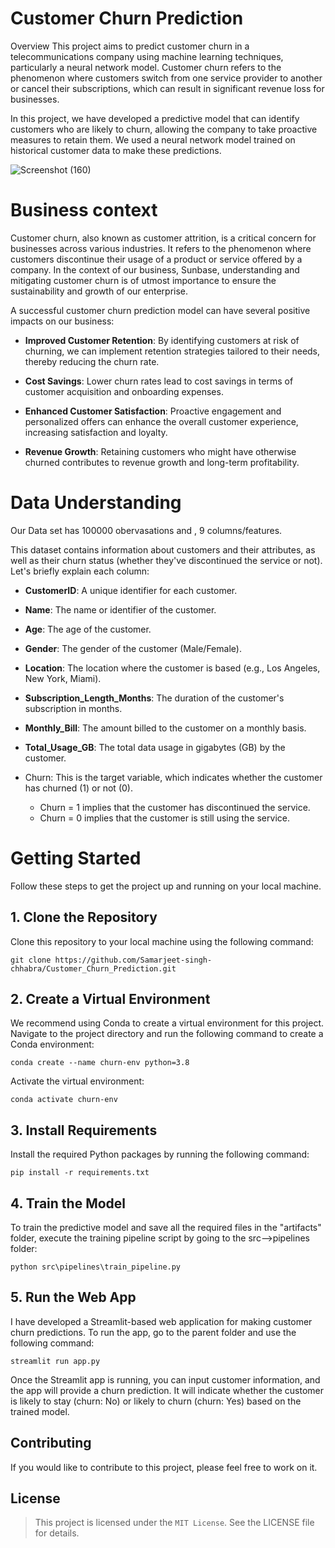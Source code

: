 # Customer Churn Prediction
Overview
This project aims to predict customer churn in a telecommunications company using machine learning techniques, particularly a neural network model. Customer churn refers to the phenomenon where customers switch from one service provider to another or cancel their subscriptions, which can result in significant revenue loss for businesses.

In this project, we have developed a predictive model that can identify customers who are likely to churn, allowing the company to take proactive measures to retain them. We used a neural network model trained on historical customer data to make these predictions.

![Screenshot (160)](https://github.com/Samarjeet-singh-chhabra/Customer_Churn_Prediction/assets/67777707/6196c88d-160f-4ee5-a725-4b768f9b8811)


# Business context
Customer churn, also known as customer attrition, is a critical concern for businesses across various industries. It refers to the phenomenon where customers discontinue their usage of a product or service offered by a company. In the context of our business, Sunbase, understanding and mitigating customer churn is of utmost importance to ensure the sustainability and growth of our enterprise.


A successful customer churn prediction model can have several positive impacts on our business:

*  **Improved Customer Retention**: By identifying customers at risk of churning, we can implement retention strategies tailored to their needs, thereby reducing the churn rate.

*  **Cost Savings**: Lower churn rates lead to cost savings in terms of customer acquisition and onboarding expenses.

* **Enhanced Customer Satisfaction**: Proactive engagement and personalized offers can enhance the overall customer experience, increasing satisfaction and loyalty.

*  **Revenue Growth**: Retaining customers who might have otherwise churned contributes to revenue growth and long-term profitability.


# Data Understanding

Our Data set has 100000 obervasations and , 9 columns/features.

This dataset contains information about customers and their attributes, as well as their churn status (whether they've discontinued the service or not). Let's briefly explain each column:

*  **CustomerID**: A unique identifier for each customer.

*  **Name**: The name or identifier of the customer.

*  **Age**: The age of the customer.

*  **Gender**: The gender of the customer (Male/Female).

*  **Location**: The location where the customer is based (e.g., Los Angeles, New York, Miami).

*  **Subscription_Length_Months**: The duration of the customer's subscription in months.

*  **Monthly_Bill**: The amount billed to the customer on a monthly basis.

*  **Total_Usage_GB**: The total data usage in gigabytes (GB) by the customer.

*  Churn: This is the target variable, which indicates whether the customer has churned (1) or not (0).

      *  Churn = 1 implies that the customer has discontinued the service.
      *  Churn = 0 implies that the customer is still using the service.
 
  
# Getting Started
Follow these steps to get the project up and running on your local machine.

## 1. Clone the Repository
Clone this repository to your local machine using the following command:

```
git clone https://github.com/Samarjeet-singh-chhabra/Customer_Churn_Prediction.git
```

## 2. Create a Virtual Environment
We recommend using Conda to create a virtual environment for this project. Navigate to the project directory and run the following command to create a Conda environment:

```
conda create --name churn-env python=3.8
```

Activate the virtual environment:
```
conda activate churn-env
```
## 3. Install Requirements
Install the required Python packages by running the following command:

```
pip install -r requirements.txt
```
## 4. Train the Model
To train the predictive model and save all the required files in the "artifacts" folder, execute the training pipeline script by going to the src-->pipelines folder:

```
python src\pipelines\train_pipeline.py
```
## 5. Run the Web App
I have developed a Streamlit-based web application for making customer churn predictions. To run the app, go to the parent folder and use the following command:

```
streamlit run app.py
```
Once the Streamlit app is running, you can input customer information, and the app will provide a churn prediction. It will indicate whether the customer is likely to stay (churn: No) or likely to churn (churn: Yes) based on the trained model.

## Contributing
If you would like to contribute to this project, please feel free to work on it.

## License
> This project is licensed under the `MIT License`. See the LICENSE file for details.
